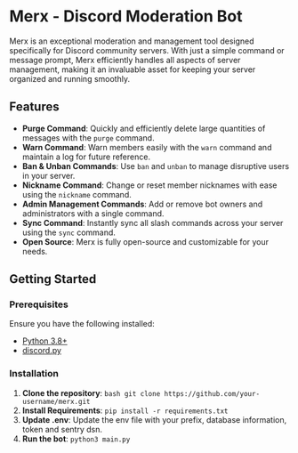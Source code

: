 # Merx - Discord Moderation Bot

Merx is an exceptional moderation and management tool designed specifically for Discord community servers. With just a simple command or message prompt, Merx efficiently handles all aspects of server management, making it an invaluable asset for keeping your server organized and running smoothly.

## Features

- **Purge Command**: Quickly and efficiently delete large quantities of messages with the `purge` command.
- **Warn Command**: Warn members easily with the `warn` command and maintain a log for future reference.
- **Ban & Unban Commands**: Use `ban` and `unban` to manage disruptive users in your server.
- **Nickname Command**: Change or reset member nicknames with ease using the `nickname` command.
- **Admin Management Commands**: Add or remove bot owners and administrators with a single command.
- **Sync Command**: Instantly sync all slash commands across your server using the `sync` command.
- **Open Source**: Merx is fully open-source and customizable for your needs.

## Getting Started

### Prerequisites

Ensure you have the following installed:

- [Python 3.8+](https://www.python.org/downloads/)
- [discord.py](https://pypi.org/project/discord.py/)

### Installation

1. **Clone the repository**: `bash git clone https://github.com/your-username/merx.git`
2. **Install Requirements**: `pip install -r requirements.txt`
3. **Update .env**: Update the env file with your prefix, database information, token and sentry dsn.
4. **Run the bot**: `python3 main.py`
